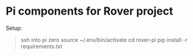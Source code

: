 # Pi components for Rover project
Setup: 
> ssh into pi zero
> source ~/.env/bin/activate
> cd rover-pi
> pip install -r requirements.txt
